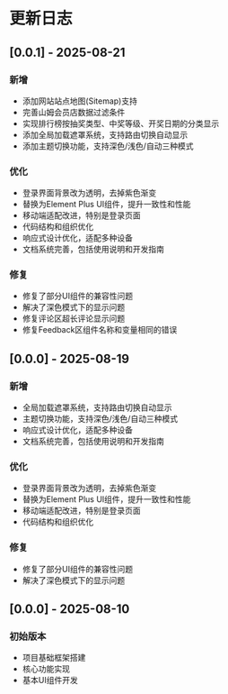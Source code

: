 # 更新日志

## [0.0.1] - 2025-08-21

### 新增
- 添加网站站点地图(Sitemap)支持
- 完善山姆会员店数据过滤条件
- 实现排行榜按抽奖类型、中奖等级、开奖日期的分类显示
- 添加全局加载遮罩系统，支持路由切换自动显示
- 添加主题切换功能，支持深色/浅色/自动三种模式

### 优化
- 登录界面背景改为透明，去掉紫色渐变
- 替换为Element Plus UI组件，提升一致性和性能
- 移动端适配改进，特别是登录页面
- 代码结构和组织优化
- 响应式设计优化，适配多种设备
- 文档系统完善，包括使用说明和开发指南

### 修复
- 修复了部分UI组件的兼容性问题
- 解决了深色模式下的显示问题
- 修复评论区超长评论显示问题
- 修复Feedback区组件名称和变量相同的错误

## [0.0.0] - 2025-08-19

### 新增
- 全局加载遮罩系统，支持路由切换自动显示
- 主题切换功能，支持深色/浅色/自动三种模式
- 响应式设计优化，适配多种设备
- 文档系统完善，包括使用说明和开发指南

### 优化
- 登录界面背景改为透明，去掉紫色渐变
- 替换为Element Plus UI组件，提升一致性和性能
- 移动端适配改进，特别是登录页面
- 代码结构和组织优化

### 修复
- 修复了部分UI组件的兼容性问题
- 解决了深色模式下的显示问题

## [0.0.0] - 2025-08-10

### 初始版本
- 项目基础框架搭建
- 核心功能实现
- 基本UI组件开发